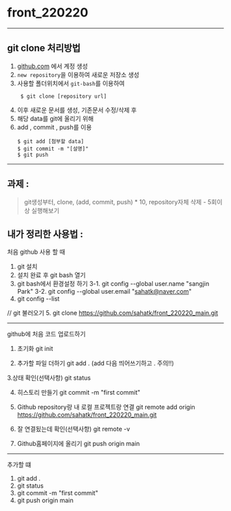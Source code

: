 # front_220220

---
## git clone 처리방법
1. [github.com](https://github.com) 에서 계정 생성
2. `new repository`을 이용하여 새로운 저장소 생성
3. 사용할 폴더위치에서 `git-bash`를 이용하여 
    ``` shell
     $ git clone [repository url]
    ```
4. 이후 새로운 문서를 생성, 기존문서 수정/삭제 후
5. 해당 data를 git에 올리기 위해
6. add , commit , push를 이용
    ``` shell
    $ git add [첨부할 data]
    $ git commit -m "[설명]"
    $ git push
    ```
---



## 과제 : 
> git생성부터, clone, (add, commit, push) * 10, repository자체 삭제 - 5회이상 실행해보기







## 내가 정리한 사용법 :
처음 github 사용 할 때
1. git 설치
2. 설치 완료 후 git bash 열기
3. git bash에서 환경설정 하기
3-1. git config --global user.name "sangjin Park"
3-2. git config --global user.email "sahatk@naver.com"
4. git config --list

// git 불러오기
5. git clone https://github.com/sahatk/front_220220_main.git

-----------------------------------------------------------------------------------------------------------------------------
github에 처음 코드 업로드하기

1. 초기화
git init

2. 추가할 파일 더하기
git add . (add 다음 띄어쓰기하고 . 주의!!)

3.상태 확인(선택사항)
git status

4. 히스토리 만들기 
git commit -m "first commit"

5. Github repository랑 내 로컬 프로젝트랑 연결
git remote add origin https://github.com/sahatk/front_220220_main.git

6. 잘 연결됬는데 확인(선택사항)
git remote -v

7. Github홈페이지에 올리기
git push origin main

-----------------------------------------------------------------------------------------------------------------------------

추가할 떄
1. git add .
2. git status
3. git commit -m "first commit"
4. git push origin main

